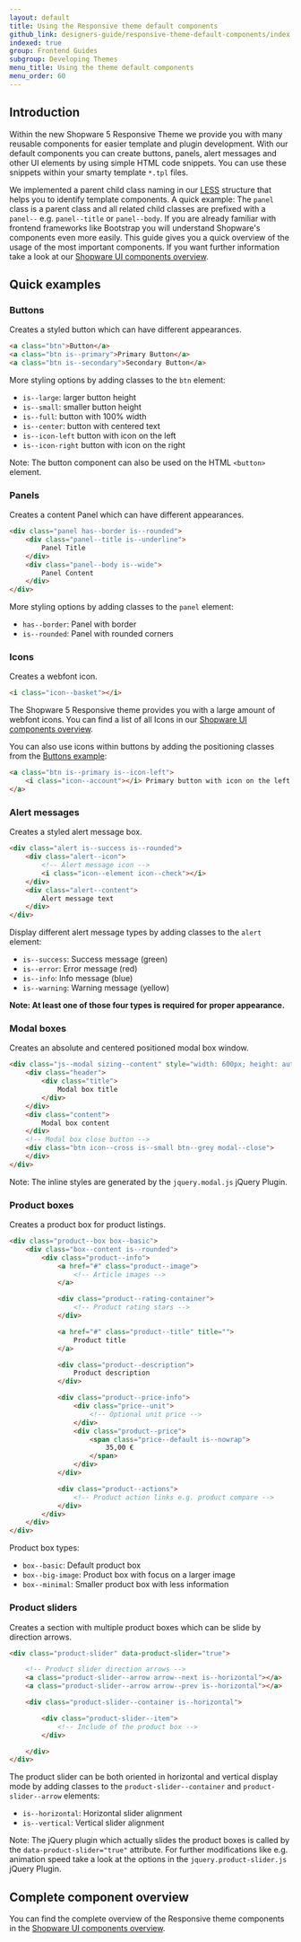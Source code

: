 ```yaml
---
layout: default
title: Using the Responsive theme default components
github_link: designers-guide/responsive-theme-default-components/index.md
indexed: true
group: Frontend Guides
subgroup: Developing Themes
menu_title: Using the theme default components
menu_order: 60
---
```


<div class="toc-list"></div>

## Introduction
Within the new Shopware 5 Responsive Theme we provide you with many reusable components for easier template and plugin development. With our default components you can create buttons, panels, alert messages and other UI elements by using simple HTML code snippets. You can use these snippets within your smarty template `*.tpl` files.

We implemented a parent child class naming in our [LESS](../less) structure that helps you to identify template components. A quick example: The `panel` class is a parent class and all related child classes are prefixed with a `panel--` e.g. `panel--title` or `panel--body`. If you are already familiar with frontend frameworks like Bootstrap you will understand Shopware's components even more easily. This guide gives you a quick overview of the usage of the most important components. If you want further information take a look at our [Shopware UI components overview](https://developers.shopware.com/styletile/).

## Quick examples

### Buttons
Creates a styled button which can have different appearances.

```html
<a class="btn">Button</a>
<a class="btn is--primary">Primary Button</a>
<a class="btn is--secondary">Secondary Button</a>
```

More styling options by adding classes to the `btn` element:

- `is--large`: larger button height
- `is--small`: smaller button height
- `is--full`: button with 100% width
- `is--center`: button with centered text
- `is--icon-left` button with icon on the left
- `is--icon-right` button with icon on the right

Note: The button component can also be used on the HTML `<button>` element.

### Panels
Creates a content Panel which can have different appearances.

```html
<div class="panel has--border is--rounded">
    <div class="panel--title is--underline">
        Panel Title
    </div>
    <div class="panel--body is--wide">
        Panel Content
    </div>
</div>
```

More styling options by adding classes to the `panel` element:

- `has--border`: Panel with border
- `is--rounded`: Panel with rounded corners

### Icons
Creates a webfont icon.

```html
<i class="icon--basket"></i>
```

The Shopware 5 Responsive theme provides you with a large amount of webfont icons. You can find a list of all Icons in our [Shopware UI components overview](https://developers.shopware.com/styletile/_components-icon-set.html).

You can also use icons within buttons by adding the positioning classes from the [Buttons example](#buttons):

```html
<a class="btn is--primary is--icon-left">
    <i class="icon--account"></i> Primary button with icon on the left
</a>
```

### Alert messages
Creates a styled alert message box.

```html
<div class="alert is--success is--rounded">
    <div class="alert--icon">
        <!-- Alert message icon -->
        <i class="icon--element icon--check"></i>
    </div>
    <div class="alert--content">
        Alert message text
    </div>
</div>
```

Display different alert message types by adding classes to the `alert` element:

- `is--success`: Success message (green)
- `is--error`: Error message (red)
- `is--info`: Info message (blue)
- `is--warning`: Warning message (yellow)

**Note: At least one of those four types is required for proper appearance.**

### Modal boxes
Creates an absolute and centered positioned modal box window.

```html
<div class="js--modal sizing--content" style="width: 600px; height: auto; display: block; opacity: 1;">
    <div class="header">
        <div class="title">
            Modal box title
        </div>
    </div>
    <div class="content">
        Modal box content
    </div>
    <!-- Modal box close button -->
    <div class="btn icon--cross is--small btn--grey modal--close">
    </div>
</div>
```

Note: The inline styles are generated by the `jquery.modal.js` jQuery Plugin.

### Product boxes

Creates a product box for product listings.

```html
<div class="product--box box--basic">
    <div class="box--content is--rounded">
        <div class="product--info">
            <a href="#" class="product--image">
                <!-- Article images -->
            </a>

            <div class="product--rating-container">
                <!-- Product rating stars -->
            </div>

            <a href="#" class="product--title" title="">
                Product title
            </a>

            <div class="product--description">
                Product description
            </div>

            <div class="product--price-info">
                <div class="price--unit">
                    <!-- Optional unit price -->
                </div>
                <div class="product--price">
                    <span class="price--default is--nowrap">
                        35,00 €
                    </span>
                </div>
            </div>

            <div class="product--actions">
                <!-- Product action links e.g. product compare -->
            </div>
        </div>
    </div>
</div>
```

Product box types:

- `box--basic`: Default product box
- `box--big-image`: Product box with focus on a larger image
- `box--minimal`: Smaller product box with less information

### Product sliders
Creates a section with multiple product boxes which can be slide by direction arrows.

```html
<div class="product-slider" data-product-slider="true">

    <!-- Product slider direction arrows -->
    <a class="product-slider--arrow arrow--next is--horizontal"></a>
    <a class="product-slider--arrow arrow--prev is--horizontal"></a>

    <div class="product-slider--container is--horizontal">

        <div class="product-slider--item">
            <!-- Include of the product box -->
        </div>

    </div>
</div>
```

The product slider can be both oriented in horizontal and vertical display mode by adding classes to the `product-slider--container` and `product-slider--arrow` elements:

- `is--horizontal`: Horizontal slider alignment
- `is--vertical`: Vertical slider alignment

Note: The jQuery plugin which actually slides the product boxes is called by the `data-product-slider="true"` attribute. For further modifications like e.g. animation speed take a look at the options in the `jquery.product-slider.js` jQuery Plugin.

## Complete component overview
You can find the complete overview of the Responsive theme components in the [Shopware UI components overview](https://developers.shopware.com/styletile/).
